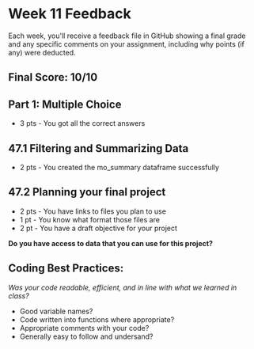 # Week 11 Feedback
Each week, you'll receive a feedback file in GitHub showing a final grade and any specific comments on your assignment, including why points (if any) were deducted.



## Final Score: 10/10

## Part 1: Multiple Choice
* 3 pts - You got all the correct answers

## 47.1 Filtering and Summarizing Data
* 2 pts - You created the mo_summary dataframe successfully

## 47.2 Planning your final project
* 2 pts - You have links to files you plan to use
* 1 pt - You know what format those files are
* 2 pt - You have a draft objective for your project

**Do you have access to data that you can use for this project?**

## Coding Best Practices:
_Was your code readable, efficient, and in line with what we learned in class?_
* Good variable names?
* Code written into functions where appropriate?
* Appropriate comments with your code?
* Generally easy to follow and undersand?
